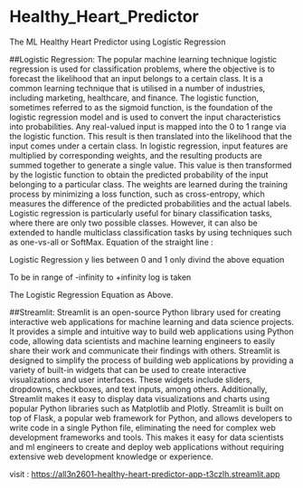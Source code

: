# Healthy_Heart_Predictor
The ML Healthy Heart Predictor using Logistic Regression

##Logistic Regression:
The popular machine learning technique logistic regression is used for classification problems, where the objective is to forecast the likelihood that an input belongs to a certain class. It is a common learning technique that is utilised in a number of industries, including marketing, healthcare, and finance. The logistic function, sometimes referred to as the sigmoid function, is the foundation of the logistic regression model and is used to convert the input characteristics into probabilities. Any real-valued input is mapped into the 0 to 1 range via the logistic function. This result is then translated into the likelihood that the input comes under a certain class.
In logistic regression, input features are multiplied by corresponding weights, and the resulting products are summed together to generate a single value. This value is then transformed by the logistic function to obtain the predicted probability of the input belonging to a particular class. The weights are learned during the training process by minimizing a loss function, such as cross-entropy, which measures the difference of the predicted probabilities and the actual labels.
Logistic regression is particularly useful for binary classification tasks, where there are only two possible classes. However, it can also be extended to handle multiclass classification tasks by using techniques such as one-vs-all or SoftMax.
Equation of the straight line :

Logistic Regression y lies between  0 and 1 only divind the above equation 

To be in range of -infinity to +infinity log is taken

The Logistic Regression Equation as Above.

##Streamlit:
Streamlit is an open-source Python library used for creating interactive web applications for machine learning and data science projects. It provides a simple and intuitive way to build web applications using Python code, allowing data scientists and machine learning engineers to easily share their work and communicate their findings with others.
Streamlit is designed to simplify the process of building web applications by providing a variety of built-in widgets that can be used to create interactive visualizations and user interfaces. These widgets include sliders, dropdowns, checkboxes, and text inputs, among others. Additionally, Streamlit makes it easy to display data visualizations and charts using popular Python libraries such as Matplotlib and Plotly.
Streamlit is built on top of Flask, a popular web framework for Python, and allows developers to write code in a single Python file, eliminating the need for complex web development frameworks and tools. This makes it easy for data scientists and ml engineers to create and deploy web applications without requiring extensive web development knowledge or experience.


visit : https://all3n2601-healthy-heart-predictor-app-t3czlh.streamlit.app

